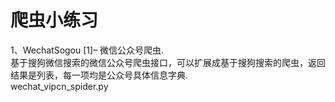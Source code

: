 # 爬虫小练习
1、WechatSogou [1]– 微信公众号爬虫.  
基于搜狗微信搜索的微信公众号爬虫接口，可以扩展成基于搜狗搜索的爬虫，返回结果是列表，每一项均是公众号具体信息字典.  
wechat_vipcn_spider.py   
